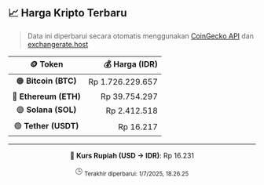 

<!-- HARGA_KRIPTO -->
## 📈 Harga Kripto Terbaru

> Data ini diperbarui secara otomatis menggunakan [CoinGecko API](https://www.coingecko.com/) dan [exchangerate.host](https://exchangerate.host/)

<div align="center">

| 🪙 Token | 💰 Harga (IDR) |
|:------:|---------------:|
| 🟠 **Bitcoin (BTC)**   | Rp 1.726.229.657 |
| 🔵 **Ethereum (ETH)**  | Rp 39.754.297 |
| 🟣 **Solana (SOL)**    | Rp 2.412.518 |
| 🟢 **Tether (USDT)**   | Rp 16.217 |

---

💱 **Kurs Rupiah (USD → IDR)**: Rp 16.231

🕒 <sub>Terakhir diperbarui: 1/7/2025, 18.26.25</sub>

</div>
<!-- /HARGA_KRIPTO -->